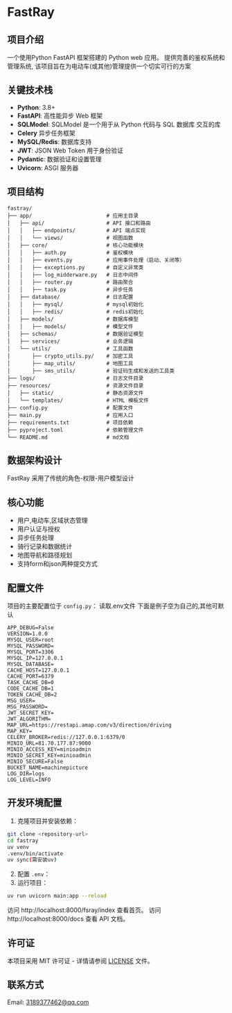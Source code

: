 # FastRay

## 项目介绍
一个使用Python FastAPI 框架搭建的 Python web 应用。
提供完善的鉴权系统和管理系统, 该项目旨在为电动车(或其他)管理提供一个切实可行的方案

## 关键技术栈

- **Python**: 3.8+ 
- **FastAPI**: 高性能异步 Web 框架
- **SQLModel**: SQLModel 是一个用于从 Python 代码与 SQL 数据库 交互的库
- **Celery** 异步任务框架
- **MySQL/Redis**: 数据库支持
- **JWT**: JSON Web Token 用于身份验证
- **Pydantic**: 数据验证和设置管理
- **Uvicorn**: ASGI 服务器


## 项目结构

```
fastray/
├── app/                        # 应用主目录
│   ├── api/                    # API 接口和路由
│   │   ├── endpoints/          # API 端点实现
│   │   └── views/              # 视图函数
│   ├── core/                   # 核心功能模块
│   │   ├── auth.py             # 鉴权模块
│   │   ├── events.py           # 应用事件处理（启动、关闭等）
│   │   ├── exceptions.py       # 自定义异常类
│   │   ├── log_midderware.py   # 日志中间件
│   │   ├── router.py           # 路由聚合
│   │   ├── task.py             # 异步任务
│   ├── database/               # 日志配置
│   │   ├── mysql/              # mysql初始化
│   │   ├── redis/              # redis初始化
│   ├── models/                 # 数据库模型
│   │   ├── models/             # 模型文件
│   ├── schemas/                # 数据验证模型
│   ├── services/               # 业务逻辑
│   └── utils/                  # 工具函数
│       ├── crypto_utils.py/    # 加密工具
│       ├── map_utils/          # 地图工具
│       ├── sms_utils/          # 验证码生成和发送的工具类
├── logs/                       # 日志文件目录
├── resources/                  # 资源文件目录
│   ├── static/                 # 静态资源文件
│   └── templates/              # HTML 模板文件
├── config.py                   # 配置文件
├── main.py                     # 应用入口
├── requirements.txt            # 项目依赖
├── pyproject.toml              # 依赖管理文件
└── README.md                   # md文档
```

## 数据架构设计
FastRay 采用了传统的角色-权限-用户模型设计

## 核心功能

- 用户,电动车,区域状态管理
- 用户认证与授权
- 异步任务处理
- 骑行记录和数据统计
- 地图导航和路径规划
- 支持form和json两种提交方式


## 配置文件

项目的主要配置位于 `config.py`：
读取.env文件
下面是例子空为自己的,其他可默认
```.env
APP_DEBUG=False
VERSION=1.0.0
MYSQL_USER=root
MYSQL_PASSWORD=
MYSQL_PORT=3306
MYSQL_IP=127.0.0.1
MYSQL_DATABASE=
CACHE_HOST=127.0.0.1
CACHE_PORT=6379
TASK_CACHE_DB=0
CODE_CACHE_DB=1
TOKEN_CACHE_DB=2
MSG_USER=
MSG_PASSWORD=
JWT_SECRET_KEY=
JWT_ALGORITHM=
MAP_URL=https://restapi.amap.com/v3/direction/driving
MAP_KEY=
CELERY_BROKER=redis://127.0.0.1:6379/0
MINIO_URL=81.70.177.87:9000
MINIO_ACCESS_KEY=minioadmin
MINIO_SECRET_KEY=minioadmin
MINIO_SECURE=False
BUCKET_NAME=machinepicture
LOG_DIR=logs
LOG_LEVEL=INFO
```

## 开发环境配置

1. 克隆项目并安装依赖：
```bash
git clone <repository-url>
cd fastray
uv venv
.venv/bin/activate
uv sync(需安装uv)
```
2. 配置 `.env`：
3. 运行项目：
```bash
uv run uvicorn main:app --reload
```
访问 http://localhost:8000/fsray/index 查看首页。
访问 http://localhost:8000/docs 查看 API 文档。

## 许可证

本项目采用 MIT 许可证 - 详情请参阅 [LICENSE](LICENSE) 文件。

## 联系方式

Email: 3189377462@qq.com

